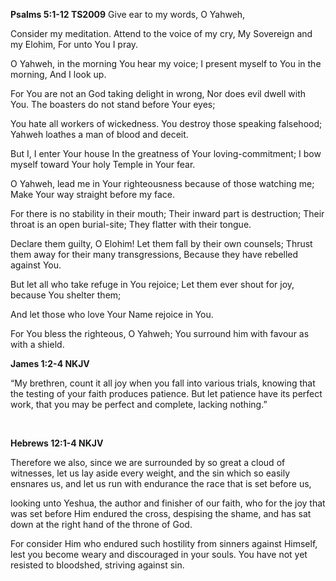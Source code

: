 **Psalms‬ ‭5:1-12‬ ‭TS2009‬‬**
Give ear to my words, O Yahweh,

Consider my meditation. Attend to the voice of my cry, My Sovereign and my Elohim, For unto You I pray.

O Yahweh, in the morning You hear my voice; I present myself to You in the morning, And I look up.

For You are not an God taking delight in wrong, Nor does evil dwell with You. The boasters do not stand before Your eyes;

You hate all workers of wickedness. You destroy those speaking falsehood; Yahweh loathes a man of blood and deceit.

But I, I enter Your house In the greatness of Your loving-commitment; I bow myself toward Your holy Temple in Your fear.

O Yahweh, lead me in Your righteousness because of those watching me; Make Your way straight before my face.

For there is no stability in their mouth; Their inward part is destruction; Their throat is an open burial-site; They flatter with their tongue.

Declare them guilty, O Elohim! Let them fall by their own counsels; Thrust them away for their many transgressions, Because they have rebelled against You.

But let all who take refuge in You rejoice; Let them ever shout for joy, because You shelter them;

And let those who love Your Name rejoice in You.

For You bless the righteous, O Yahweh; You surround him with favour as with a shield.

**James‬ ‭1:2-4‬ ‭NKJV‬‬**

‭‭“My brethren, count it all joy when you fall into various trials, knowing that the testing of your faith produces patience. But let patience have its perfect work, that you may be perfect and complete, lacking nothing.”

‭‭

**Hebrews‬ ‭12:1-4‬ ‭NKJV‬‬**

Therefore we also, since we are surrounded by so great a cloud of witnesses, let us lay aside every weight, and the sin which so easily ensnares us, and let us run with endurance the race that is set before us,

looking unto Yeshua, the author and finisher of our faith, who for the joy that was set before Him endured the cross, despising the shame, and has sat down at the right hand of the throne of God.

For consider Him who endured such hostility from sinners against Himself, lest you become weary and discouraged in your souls. You have not yet resisted to bloodshed, striving against sin.

‭‭
